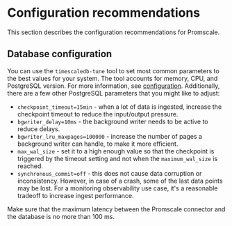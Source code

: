 # Configuration recommendations
This section describes the configuration recommendations for Promscale.

## Database configuration

You can use the `timescaledb-tune` tool to set most common parameters to the best 
values for your system. The tool accounts for memory, CPU, and PostgreSQL version. For
more information, see [configuration][timescale-tune-configuration]. Additionally,
there are a few other PostgreSQL parameters that you might like to adjust:

* `checkpoint_timeout=15min` - when a lot of data is ingested, increase the
  checkpoint timeout to reduce the input/output pressure.
* `bgwriter_delay=10ms` - the background writer needs to be active to reduce
  delays.
* `bgwriter_lru_maxpages=100000` - increase the number of pages a background
  writer can handle, to make it more efficient.
* `max_wal_size` - set it to a high enough value so that the checkpoint is triggered
  by the timeout setting and not when the `maximum_wal_size` is reached.
* `synchronous_commit=off` - this does not cause data corruption or
  inconsistency. However, in case of a crash, some of the last data points may be
  lost. For a monitoring observability use case, it's a reasonable tradeoff to
  increase ingest performance. 

<highlight type="important"> 
Make sure that the maximum latency between the
Promscale connector and the database is no more than 100&nbsp;ms. 
</highlight>


[timescale-tune-configuration]: https://docs.timescale.com/timescaledb/latest/how-to-guides/configuration/timescaledb-tune/#timescaledb-tuning-tool